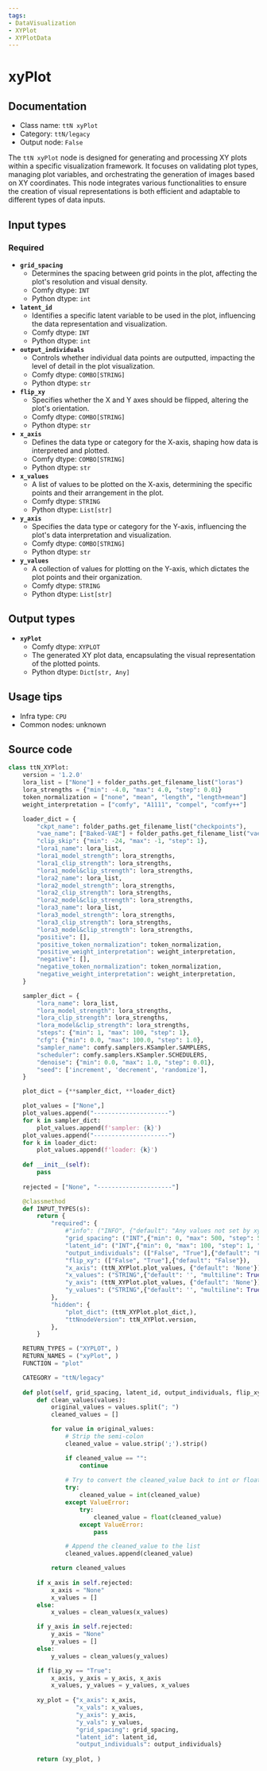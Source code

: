 ```yaml
---
tags:
- DataVisualization
- XYPlot
- XYPlotData
---
```


# xyPlot
## Documentation
- Class name: `ttN xyPlot`
- Category: `ttN/legacy`
- Output node: `False`

The `ttN xyPlot` node is designed for generating and processing XY plots within a specific visualization framework. It focuses on validating plot types, managing plot variables, and orchestrating the generation of images based on XY coordinates. This node integrates various functionalities to ensure the creation of visual representations is both efficient and adaptable to different types of data inputs.
## Input types
### Required
- **`grid_spacing`**
    - Determines the spacing between grid points in the plot, affecting the plot's resolution and visual density.
    - Comfy dtype: `INT`
    - Python dtype: `int`
- **`latent_id`**
    - Identifies a specific latent variable to be used in the plot, influencing the data representation and visualization.
    - Comfy dtype: `INT`
    - Python dtype: `int`
- **`output_individuals`**
    - Controls whether individual data points are outputted, impacting the level of detail in the plot visualization.
    - Comfy dtype: `COMBO[STRING]`
    - Python dtype: `str`
- **`flip_xy`**
    - Specifies whether the X and Y axes should be flipped, altering the plot's orientation.
    - Comfy dtype: `COMBO[STRING]`
    - Python dtype: `str`
- **`x_axis`**
    - Defines the data type or category for the X-axis, shaping how data is interpreted and plotted.
    - Comfy dtype: `COMBO[STRING]`
    - Python dtype: `str`
- **`x_values`**
    - A list of values to be plotted on the X-axis, determining the specific points and their arrangement in the plot.
    - Comfy dtype: `STRING`
    - Python dtype: `List[str]`
- **`y_axis`**
    - Specifies the data type or category for the Y-axis, influencing the plot's data interpretation and visualization.
    - Comfy dtype: `COMBO[STRING]`
    - Python dtype: `str`
- **`y_values`**
    - A collection of values for plotting on the Y-axis, which dictates the plot points and their organization.
    - Comfy dtype: `STRING`
    - Python dtype: `List[str]`
## Output types
- **`xyPlot`**
    - Comfy dtype: `XYPLOT`
    - The generated XY plot data, encapsulating the visual representation of the plotted points.
    - Python dtype: `Dict[str, Any]`
## Usage tips
- Infra type: `CPU`
- Common nodes: unknown


## Source code
```python
class ttN_XYPlot:
    version = '1.2.0'
    lora_list = ["None"] + folder_paths.get_filename_list("loras")
    lora_strengths = {"min": -4.0, "max": 4.0, "step": 0.01}
    token_normalization = ["none", "mean", "length", "length+mean"]
    weight_interpretation = ["comfy", "A1111", "compel", "comfy++"]

    loader_dict = {
        "ckpt_name": folder_paths.get_filename_list("checkpoints"),
        "vae_name": ["Baked-VAE"] + folder_paths.get_filename_list("vae"),
        "clip_skip": {"min": -24, "max": -1, "step": 1},
        "lora1_name": lora_list,
        "lora1_model_strength": lora_strengths,
        "lora1_clip_strength": lora_strengths,
        "lora1_model&clip_strength": lora_strengths,
        "lora2_name": lora_list,
        "lora2_model_strength": lora_strengths,
        "lora2_clip_strength": lora_strengths,
        "lora2_model&clip_strength": lora_strengths,
        "lora3_name": lora_list,
        "lora3_model_strength": lora_strengths,
        "lora3_clip_strength": lora_strengths,
        "lora3_model&clip_strength": lora_strengths,
        "positive": [],
        "positive_token_normalization": token_normalization,
        "positive_weight_interpretation": weight_interpretation,
        "negative": [],
        "negative_token_normalization": token_normalization,
        "negative_weight_interpretation": weight_interpretation,
    }

    sampler_dict = {
        "lora_name": lora_list,
        "lora_model_strength": lora_strengths,
        "lora_clip_strength": lora_strengths,
        "lora_model&clip_strength": lora_strengths,
        "steps": {"min": 1, "max": 100, "step": 1},
        "cfg": {"min": 0.0, "max": 100.0, "step": 1.0},
        "sampler_name": comfy.samplers.KSampler.SAMPLERS,
        "scheduler": comfy.samplers.KSampler.SCHEDULERS,
        "denoise": {"min": 0.0, "max": 1.0, "step": 0.01},
        "seed": ['increment', 'decrement', 'randomize'],
    }

    plot_dict = {**sampler_dict, **loader_dict} 

    plot_values = ["None",]
    plot_values.append("---------------------")
    for k in sampler_dict:
        plot_values.append(f'sampler: {k}')
    plot_values.append("---------------------")
    for k in loader_dict:
        plot_values.append(f'loader: {k}')
    
    def __init__(self):
        pass
    
    rejected = ["None", "---------------------"]

    @classmethod
    def INPUT_TYPES(s):
        return {
            "required": {
                #"info": ("INFO", {"default": "Any values not set by xyplot will be taken from the KSampler or connected pipeLoader", "multiline": True}),
                "grid_spacing": ("INT",{"min": 0, "max": 500, "step": 5, "default": 0,}),
                "latent_id": ("INT",{"min": 0, "max": 100, "step": 1, "default": 0, }),
                "output_individuals": (["False", "True"],{"default": "False"}),
                "flip_xy": (["False", "True"],{"default": "False"}),
                "x_axis": (ttN_XYPlot.plot_values, {"default": 'None'}),
                "x_values": ("STRING",{"default": '', "multiline": True, "placeholder": 'insert values seperated by "; "'}),
                "y_axis": (ttN_XYPlot.plot_values, {"default": 'None'}),
                "y_values": ("STRING",{"default": '', "multiline": True, "placeholder": 'insert values seperated by "; "'}),
            },
            "hidden": {
                "plot_dict": (ttN_XYPlot.plot_dict,),
                "ttNnodeVersion": ttN_XYPlot.version,
            },
        }

    RETURN_TYPES = ("XYPLOT", )
    RETURN_NAMES = ("xyPlot", )
    FUNCTION = "plot"

    CATEGORY = "ttN/legacy"
    
    def plot(self, grid_spacing, latent_id, output_individuals, flip_xy, x_axis, x_values, y_axis, y_values):
        def clean_values(values):
            original_values = values.split("; ")
            cleaned_values = []

            for value in original_values:
                # Strip the semi-colon
                cleaned_value = value.strip(';').strip()

                if cleaned_value == "":
                    continue
                
                # Try to convert the cleaned_value back to int or float if possible
                try:
                    cleaned_value = int(cleaned_value)
                except ValueError:
                    try:
                        cleaned_value = float(cleaned_value)
                    except ValueError:
                        pass

                # Append the cleaned_value to the list
                cleaned_values.append(cleaned_value)

            return cleaned_values
        
        if x_axis in self.rejected:
            x_axis = "None"
            x_values = []
        else:
            x_values = clean_values(x_values)

        if y_axis in self.rejected:
            y_axis = "None"
            y_values = []
        else:
            y_values = clean_values(y_values)

        if flip_xy == "True":
            x_axis, y_axis = y_axis, x_axis
            x_values, y_values = y_values, x_values
        
        xy_plot = {"x_axis": x_axis,
                   "x_vals": x_values,
                   "y_axis": y_axis,
                   "y_vals": y_values,
                   "grid_spacing": grid_spacing,
                   "latent_id": latent_id,
                   "output_individuals": output_individuals}
        
        return (xy_plot, )

```
